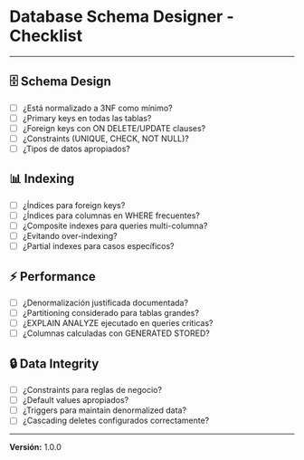 # Database Schema Designer - Checklist

---

## 🗄️ Schema Design
- [ ] ¿Está normalizado a 3NF como mínimo?
- [ ] ¿Primary keys en todas las tablas?
- [ ] ¿Foreign keys con ON DELETE/UPDATE clauses?
- [ ] ¿Constraints (UNIQUE, CHECK, NOT NULL)?
- [ ] ¿Tipos de datos apropiados?

## 📊 Indexing
- [ ] ¿Índices para foreign keys?
- [ ] ¿Índices para columnas en WHERE frecuentes?
- [ ] ¿Composite indexes para queries multi-columna?
- [ ] ¿Evitando over-indexing?
- [ ] ¿Partial indexes para casos específicos?

## ⚡ Performance
- [ ] ¿Denormalización justificada documentada?
- [ ] ¿Partitioning considerado para tablas grandes?
- [ ] ¿EXPLAIN ANALYZE ejecutado en queries críticas?
- [ ] ¿Columnas calculadas con GENERATED STORED?

## 🔒 Data Integrity
- [ ] ¿Constraints para reglas de negocio?
- [ ] ¿Default values apropiados?
- [ ] ¿Triggers para maintain denormalized data?
- [ ] ¿Cascading deletes configurados correctamente?

---

**Versión:** 1.0.0
